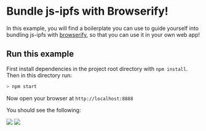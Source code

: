 # Bundle js-ipfs with Browserify!

In this example, you will find a boilerplate you can use to guide yourself into bundling js-ipfs with [browserify](http://browserify.org/), so that you can use it in your own web app!

## Run this example

First install dependencies in the project root directory with `npm install`. Then in this directory run:

```bash
> npm start
```

Now open your browser at `http://localhost:8888`

You should see the following:

![](https://ipfs.io/ipfs/QmNtpcWCEd6LjdPNfBFDaVZdD4jpgT8ZTAwoFJXKhYMJdo/1.png)
![](https://ipfs.io/ipfs/QmNtpcWCEd6LjdPNfBFDaVZdD4jpgT8ZTAwoFJXKhYMJdo/2.png)
